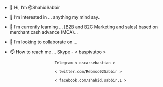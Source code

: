 - 👋 Hi, I’m @ShahidSabbir
- 👀 I’m interested in ... anything my mind say..
- 🌱 I’m currently learning ... [B2B and B2C Marketing and sales] <cash advance Programme> based on merchant cash advance (MCA)...
- 💞️ I’m looking to collaborate on ... <Funding companies>
- 📫 How to reach me ...  Skype -  < baspivutoo >
  
                          Telegram < oscarsebastian >
  
                          < twitter.com/Rebmsc02Sabbir >
                            
                          < facebook.com/shahid.sabbir.1 >
<!---
ShahidSabbir/ShahidSabbir is a ✨ special ✨ repository because its `README.md` (this file) appears on your GitHub profile.
You can click the Preview link to take a look at your changes.
--->
